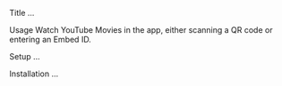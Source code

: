 Title
...

Usage
Watch YouTube Movies in the app, either scanning a QR code or entering an Embed ID.

Setup
...

Installation
...
